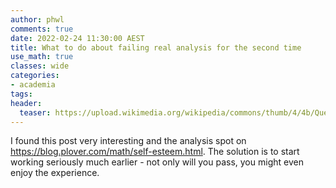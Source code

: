 ```yaml
---
author: phwl
comments: true
date: 2022-02-24 11:30:00 AEST
title: What to do about failing real analysis for the second time
use_math: true
classes: wide
categories:
- academia
tags:
header:
  teaser: https://upload.wikimedia.org/wikipedia/commons/thumb/4/4b/Question_Mark_1.svg/1200px-Question_Mark_1.svg.png
---
```


I found this post very interesting and the analysis spot on
<https://blog.plover.com/math/self-esteem.html>.  The solution is
to start working seriously much earlier - not only will you pass,
you might even enjoy the experience.
